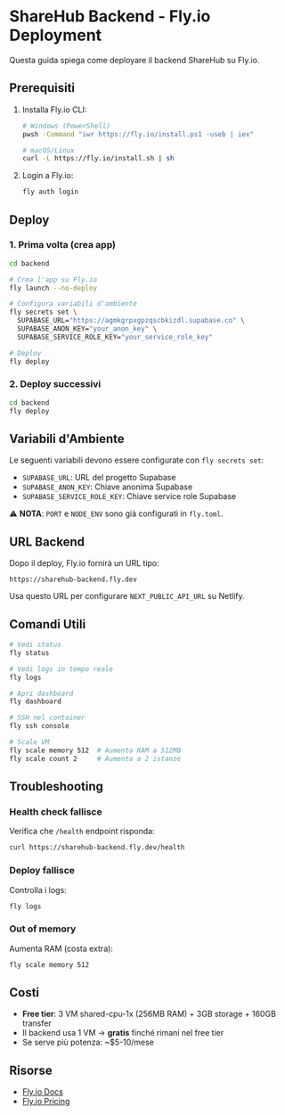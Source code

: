 # ShareHub Backend - Fly.io Deployment

Questa guida spiega come deployare il backend ShareHub su Fly.io.

## Prerequisiti

1. Installa Fly.io CLI:
   ```bash
   # Windows (PowerShell)
   pwsh -Command "iwr https://fly.io/install.ps1 -useb | iex"

   # macOS/Linux
   curl -L https://fly.io/install.sh | sh
   ```

2. Login a Fly.io:
   ```bash
   fly auth login
   ```

## Deploy

### 1. Prima volta (crea app)

```bash
cd backend

# Crea l'app su Fly.io
fly launch --no-deploy

# Configura variabili d'ambiente
fly secrets set \
  SUPABASE_URL="https://agmkgrpxgpzqscbkizdl.supabase.co" \
  SUPABASE_ANON_KEY="your_anon_key" \
  SUPABASE_SERVICE_ROLE_KEY="your_service_role_key"

# Deploy
fly deploy
```

### 2. Deploy successivi

```bash
cd backend
fly deploy
```

## Variabili d'Ambiente

Le seguenti variabili devono essere configurate con `fly secrets set`:

- `SUPABASE_URL`: URL del progetto Supabase
- `SUPABASE_ANON_KEY`: Chiave anonima Supabase
- `SUPABASE_SERVICE_ROLE_KEY`: Chiave service role Supabase

⚠️ **NOTA**: `PORT` e `NODE_ENV` sono già configurati in `fly.toml`.

## URL Backend

Dopo il deploy, Fly.io fornirà un URL tipo:
```
https://sharehub-backend.fly.dev
```

Usa questo URL per configurare `NEXT_PUBLIC_API_URL` su Netlify.

## Comandi Utili

```bash
# Vedi status
fly status

# Vedi logs in tempo reale
fly logs

# Apri dashboard
fly dashboard

# SSH nel container
fly ssh console

# Scale VM
fly scale memory 512  # Aumenta RAM a 512MB
fly scale count 2     # Aumenta a 2 istanze
```

## Troubleshooting

### Health check fallisce

Verifica che `/health` endpoint risponda:
```bash
curl https://sharehub-backend.fly.dev/health
```

### Deploy fallisce

Controlla i logs:
```bash
fly logs
```

### Out of memory

Aumenta RAM (costa extra):
```bash
fly scale memory 512
```

## Costi

- **Free tier**: 3 VM shared-cpu-1x (256MB RAM) + 3GB storage + 160GB transfer
- Il backend usa 1 VM → **gratis** finché rimani nel free tier
- Se serve più potenza: ~$5-10/mese

## Risorse

- [Fly.io Docs](https://fly.io/docs/)
- [Fly.io Pricing](https://fly.io/docs/about/pricing/)
